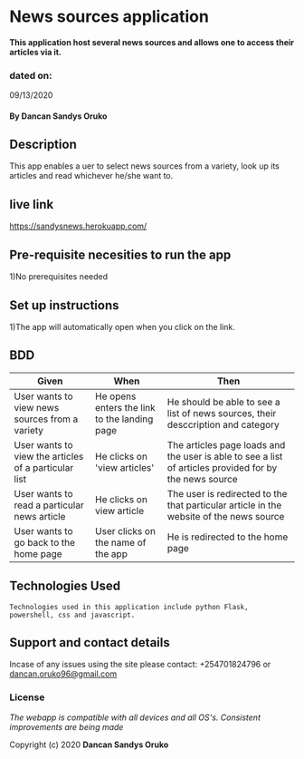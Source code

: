 # News sources application

####  This application host several news sources and allows one to access their articles via it.

### dated on:
09/13/2020

#### By **Dancan Sandys Oruko**

## Description
This app enables a uer to select news sources from a variety, look up its articles and read whichever he/she want to.
## live link
https://sandysnews.herokuapp.com/

## Pre-requisite necesities to run the app

1)No prerequisites needed

## Set up instructions
1)The app will automatically open when you click on the link.
## BDD

|Given | When | Then|
|------|-----------|-------|
|User wants to view news sources from a variety| He opens enters the link to the landing page | He should be able to see a list of news sources, their desccription and category|
|User wants to view the articles of a particular list| He clicks on 'view articles' | The articles page loads and the user is able to see a list of articles provided for by the news source|
|User wants to read a particular news article| He clicks on view article|  The user is redirected to the that particular article in the website of the news source|
|User wants to go back to the home page| User clicks on the name of the app| He is redirected to the home page|



## Technologies Used

    Technologies used in this application include python Flask, powershell, css and javascript.

## Support and contact details
Incase of any issues using the site please contact: +254701824796 or dancan.oruko96@gmail.com


### License
*The webapp is compatible with all devices and all OS's. Consistent improvements are being made*

Copyright (c) 2020 **Dancan Sandys Oruko**